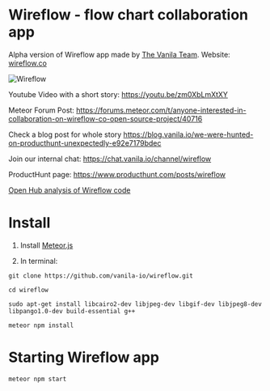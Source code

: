 
# Wireflow - flow chart collaboration app

Alpha version of Wireflow app made by [The Vanila Team](https://vanila.io). Website: [wireflow.co](https://wireflow.co)

![Wireflow](https://i.imgur.com/ceXMd28.png)

Youtube Video with a short story: https://youtu.be/zm0XbLmXtXY

Meteor Forum Post: https://forums.meteor.com/t/anyone-interested-in-collaboration-on-wireflow-co-open-source-project/40716

Check a blog post for whole story https://blog.vanila.io/we-were-hunted-on-producthunt-unexpectedly-e92e7179bdec

Join our internal chat: https://chat.vanila.io/channel/wireflow

ProductHunt page: https://www.producthunt.com/posts/wireflow 

[Open Hub analysis of Wireflow code](https://www.openhub.net/p/wireflow)

# Install

1) Install [Meteor.js](https://www.meteor.com)

2) In terminal:

```
git clone https://github.com/vanila-io/wireflow.git

cd wireflow

sudo apt-get install libcairo2-dev libjpeg-dev libgif-dev libjpeg8-dev libpango1.0-dev build-essential g++

meteor npm install

```

# Starting Wireflow app

```
meteor npm start
```

